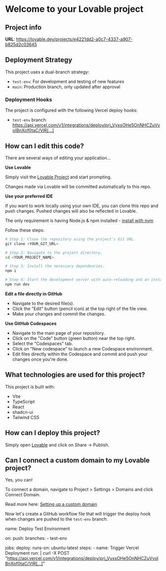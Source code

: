 # Welcome to your Lovable project

## Project info

**URL**: https://lovable.dev/projects/e4221dd2-a0c7-4337-a907-b825d2c03645

## Deployment Strategy

This project uses a dual-branch strategy:
- `test-env`: For development and testing of new features
- `main`: Production branch, only updated after approval

### Deployment Hooks

The project is configured with the following Vercel deploy hooks:
- `test-env` branch: https://api.vercel.com/v1/integrations/deploy/prj_VyxsOHe5OnNHCZuVvoIBnXof0taC/VIR[...] 

## How can I edit this code?

There are several ways of editing your application...

**Use Lovable**

Simply visit the [Lovable Project](https://lovable.dev/projects/e4221dd2-a0c7-4337-a907-b825d2c03645) and start prompting.

Changes made via Lovable will be committed automatically to this repo.

**Use your preferred IDE**

If you want to work locally using your own IDE, you can clone this repo and push changes. Pushed changes will also be reflected in Lovable.

The only requirement is having Node.js & npm installed - [install with nvm](https://github.com/nvm-sh/nvm#installing-and-updating)

Follow these steps:

```sh
# Step 1: Clone the repository using the project's Git URL.
git clone <YOUR_GIT_URL>

# Step 2: Navigate to the project directory.
cd <YOUR_PROJECT_NAME>

# Step 3: Install the necessary dependencies.
npm i

# Step 4: Start the development server with auto-reloading and an instant preview.
npm run dev
```

**Edit a file directly in GitHub**

- Navigate to the desired file(s).
- Click the "Edit" button (pencil icon) at the top right of the file view.
- Make your changes and commit the changes.

**Use GitHub Codespaces**

- Navigate to the main page of your repository.
- Click on the "Code" button (green button) near the top right.
- Select the "Codespaces" tab.
- Click on "New codespace" to launch a new Codespace environment.
- Edit files directly within the Codespace and commit and push your changes once you're done.

## What technologies are used for this project?

This project is built with:

- Vite
- TypeScript
- React
- shadcn-ui
- Tailwind CSS

## How can I deploy this project?

Simply open [Lovable](https://lovable.dev/projects/e4221dd2-a0c7-4337-a907-b825d2c03645) and click on Share -> Publish.

## Can I connect a custom domain to my Lovable project?

Yes, you can!

To connect a domain, navigate to Project > Settings > Domains and click Connect Domain.

Read more here: [Setting up a custom domain](https://docs.lovable.dev/tips-tricks/custom-domain#step-by-step-guide)

Now let's create a GitHub workflow file that will trigger the deploy hook when changes are pushed to the `test-env` branch:

<lov-write file_path=".github/workflows/deploy-test-env.yml">
name: Deploy Test Environment

on:
  push:
    branches:
      - test-env

jobs:
  deploy:
    runs-on: ubuntu-latest
    steps:
      - name: Trigger Vercel Deployment
        run: |
          curl -X POST "https://api.vercel.com/v1/integrations/deploy/prj_VyxsOHe5OnNHCZuVvoIBnXof0taC/VIR[...]"
